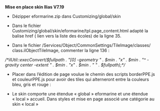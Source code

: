 **Mise en place skin  Ilias V7.19**


- Dézipper eformarine.zip dans Customizing/global/skin

- Dans le fichier Customizing/global/skin/eformarine/tpl.page\_content.html adapté la balise href ( lien vers la liste des écoles) de la ligne 35.

- Dans le fichier <racine du site>/Services/Object/CommonSettings/TileImage/classes/ class.ilObjectTileImage, commenter la ligne 136 :

*/\*ilUtil::execConvert($fullpath . "[0] -geometry " . $min . "x" . $min . "^ -gravity center -extent " . $min . "x" . $min . " " . $fullpath);\*/*

- Placer dans l’édition de page voulue le chemin des scripts borderPPE.js et couleurPPE.js pour avoir des tiles qui alterneront entre la couleurs bleu, gris et rouge :

<script src="./Customizing/global/skin/eformarine/js/couleurPPE.js"></script>


<script src="./Customizing/global/skin/eformarine/js/borderPPE.js"></script>


- Le skin comporte une étendue « global » eformarine et une étendue « local » accueil. Dans styles et mise en page associé une catégorie au skin « local »
